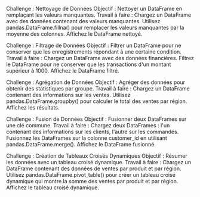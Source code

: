 Challenge : Nettoyage de Données
Objectif : Nettoyer un DataFrame en remplaçant les valeurs manquantes.
Travail à faire :
Chargez un DataFrame avec des données contenant des valeurs manquantes.
Utilisez pandas.DataFrame.fillna() pour remplacer les valeurs manquantes par la moyenne des colonnes.
Affichez le DataFrame nettoyé.

Challenge : Filtrage de Données
Objectif : Filtrer un DataFrame pour ne conserver que les enregistrements répondant à une certaine condition.
Travail à faire :
Chargez un DataFrame avec des données financières.
Filtrez le DataFrame pour ne conserver que les transactions d'un montant supérieur à 1000.
Affichez le DataFrame filtré.

Challenge : Agrégation de Données
Objectif : Agréger des données pour obtenir des statistiques par groupe.
Travail à faire :
Chargez un DataFrame contenant des informations sur les ventes.
Utilisez pandas.DataFrame.groupby() pour calculer le total des ventes par région.
Affichez les résultats.

Challenge : Fusion de Données
Objectif : Fusionner deux DataFrames sur une clé commune.
Travail à faire :
Chargez deux DataFrames : l'un contenant des informations sur les clients, l'autre sur les commandes.
Fusionnez les DataFrames sur la colonne customer_id en utilisant pandas.DataFrame.merge().
Affichez le DataFrame fusionné.

Challenge : Création de Tableaux Croisés Dynamiques
Objectif : Résumer les données avec un tableau croisé dynamique.
Travail à faire :
Chargez un DataFrame contenant des données de ventes par produit et par région.
Utilisez pandas.DataFrame.pivot_table() pour créer un tableau croisé dynamique qui montre la somme des ventes par produit et par région.
Affichez le tableau croisé dynamique.
